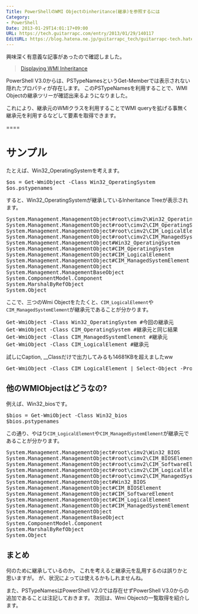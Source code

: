 ```yaml
---
Title: PowerShellのWMI Objectのinheritance(継承)を参照するには
Category:
- PowerShell
Date: 2013-01-29T14:01:17+09:00
URL: https://tech.guitarrapc.com/entry/2013/01/29/140117
EditURL: https://blog.hatena.ne.jp/guitarrapc_tech/guitarrapc-tech.hatenablog.com/atom/entry/11696248318757675303
---
```


興味深く有意義な記事があったので確認しました。
<blockquote><a href="http://powershell.com/cs/blogs/tips/archive/2013/01/29/displaying-wmi-inheritance.aspx" target="_blank">Displaying WMI Inheritance</a></blockquote>

PowerShell V3.0からは、PSTypeNamesというGet-Memberでは表示されない隠れたプロパティが存在します。
このPSTypeNamesを利用することで、WMI Objectの継承ツリーが確認出来るようになりました。

これにより、継承元のWMIクラスを利用することでWMI queryを拡げる事無く継承元を利用するなどして要素を取得できます。

====


<h1>サンプル</h1>
たとえば、Win32_OperatingSystemを考えます。
<pre class="brush: powershell">
$os = Get-WmiObject -Class Win32_OperatingSystem
$os.pstypenames
</pre>
すると、Win32_OperatingSystemが継承しているInheritance Treeが表示されます。
<pre class="brush: powershell">
System.Management.ManagementObject#root\cimv2\Win32_OperatingSystem
System.Management.ManagementObject#root\cimv2\CIM_OperatingSystem
System.Management.ManagementObject#root\cimv2\CIM_LogicalElement
System.Management.ManagementObject#root\cimv2\CIM_ManagedSystemElement
System.Management.ManagementObject#Win32_OperatingSystem
System.Management.ManagementObject#CIM_OperatingSystem
System.Management.ManagementObject#CIM_LogicalElement
System.Management.ManagementObject#CIM_ManagedSystemElement
System.Management.ManagementObject
System.Management.ManagementBaseObject
System.ComponentModel.Component
System.MarshalByRefObject
System.Object
</pre>
ここで、三つのWmi Objectをたたくと、<code>CIM_LogicalElement</code>や<code>CIM_ManagedSystemElement</code>が継承元であることが分かります。
<pre class="brush: powershell">
Get-WmiObject -Class Win32_OperatingSystem #今回の継承元
Get-WmiObject -Class CIM_OperatingSystem #継承元と同じ結果
Get-WmiObject -Class CIM_ManagedSystemElement #継承元
Get-WmiObject -Class CIM_LogicalElement #継承元
</pre>
試しにCaption, __Classだけで出力してみるも14681KBを超えましたww
<pre class="brush: powershell">
Get-WmiObject -Class CIM_LogicalElement | Select-Object -Property Caption, __Class 
</pre>
<h2>他のWMIObjectはどうなの?</h2>
例えば、Win32_biosです。
<pre class="brush: powershell">
$bios = Get-WmiObject -Class Win32_bios
$bios.pstypenames
</pre>
この通り、やはり<code>CIM_LogicalElement</code>や<code>CIM_ManagedSystemElement</code>が継承元であることが分かります。
<pre class="brush: powershell">
System.Management.ManagementObject#root\cimv2\Win32_BIOS
System.Management.ManagementObject#root\cimv2\CIM_BIOSElement
System.Management.ManagementObject#root\cimv2\CIM_SoftwareElement
System.Management.ManagementObject#root\cimv2\CIM_LogicalElement
System.Management.ManagementObject#root\cimv2\CIM_ManagedSystemElement
System.Management.ManagementObject#Win32_BIOS
System.Management.ManagementObject#CIM_BIOSElement
System.Management.ManagementObject#CIM_SoftwareElement
System.Management.ManagementObject#CIM_LogicalElement
System.Management.ManagementObject#CIM_ManagedSystemElement
System.Management.ManagementObject
System.Management.ManagementBaseObject
System.ComponentModel.Component
System.MarshalByRefObject
System.Object
</pre>

<h2>まとめ</h2>
何のために継承しているのか。
これを考えると継承元を乱用するのは誤りかと思いますが。
が、状況によっては使えるかもしれませんね。

また、PSTypeNamesはPowerShell V2.0では存在せずPowerShell V3.0からの追加であることは注記しておきます。
次回は、Wmi Objectの一覧取得を紹介します。
